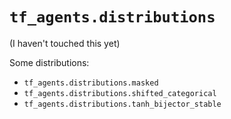 # `tf_agents.distributions`

(I haven't touched this yet)

Some distributions:

  - `tf_agents.distributions.masked`
  - `tf_agents.distributions.shifted_categorical`
  - `tf_agents.distributions.tanh_bijector_stable`
